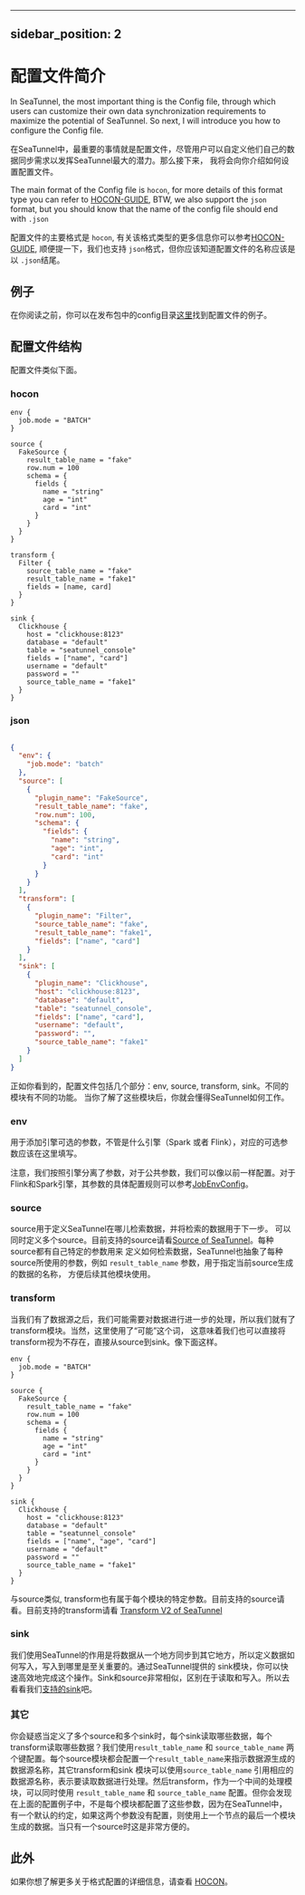 ---

sidebar_position: 2
-------------------

# 配置文件简介

In SeaTunnel, the most important thing is the Config file, through which users can customize their own data
synchronization requirements to maximize the potential of SeaTunnel. So next, I will introduce you how to
configure the Config file.

在SeaTunnel中，最重要的事情就是配置文件，尽管用户可以自定义他们自己的数据同步需求以发挥SeaTunnel最大的潜力。那么接下来，
我将会向你介绍如何设置配置文件。

The main format of the Config file is `hocon`, for more details of this format type you can refer to [HOCON-GUIDE](https://github.com/lightbend/config/blob/main/HOCON.md),
BTW, we also support the `json` format, but you should know that the name of the config file should end with `.json`

配置文件的主要格式是 `hocon`, 有关该格式类型的更多信息你可以参考[HOCON-GUIDE](https://github.com/lightbend/config/blob/main/HOCON.md),
顺便提一下，我们也支持 `json`格式，但你应该知道配置文件的名称应该是以 `.json`结尾。

## 例子

在你阅读之前，你可以在发布包中的config目录[这里](https://github.com/apache/seatunnel/tree/dev/config)找到配置文件的例子。

## 配置文件结构

配置文件类似下面。

### hocon

```hocon
env {
  job.mode = "BATCH"
}

source {
  FakeSource {
    result_table_name = "fake"
    row.num = 100
    schema = {
      fields {
        name = "string"
        age = "int"
        card = "int"
      }
    }
  }
}

transform {
  Filter {
    source_table_name = "fake"
    result_table_name = "fake1"
    fields = [name, card]
  }
}

sink {
  Clickhouse {
    host = "clickhouse:8123"
    database = "default"
    table = "seatunnel_console"
    fields = ["name", "card"]
    username = "default"
    password = ""
    source_table_name = "fake1"
  }
}
```

### json

```json

{
  "env": {
    "job.mode": "batch"
  },
  "source": [
    {
      "plugin_name": "FakeSource",
      "result_table_name": "fake",
      "row.num": 100,
      "schema": {
        "fields": {
          "name": "string",
          "age": "int",
          "card": "int"
        }
      }
    }
  ],
  "transform": [
    {
      "plugin_name": "Filter",
      "source_table_name": "fake",
      "result_table_name": "fake1",
      "fields": ["name", "card"]
    }
  ],
  "sink": [
    {
      "plugin_name": "Clickhouse",
      "host": "clickhouse:8123",
      "database": "default",
      "table": "seatunnel_console",
      "fields": ["name", "card"],
      "username": "default",
      "password": "",
      "source_table_name": "fake1"
    }
  ]
}

```

正如你看到的，配置文件包括几个部分：env, source, transform, sink。不同的模块有不同的功能。
当你了解了这些模块后，你就会懂得SeaTunnel如何工作。

### env

用于添加引擎可选的参数，不管是什么引擎（Spark 或者 Flink），对应的可选参数应该在这里填写。

注意，我们按照引擎分离了参数，对于公共参数，我们可以像以前一样配置。对于Flink和Spark引擎，其参数的具体配置规则可以参考[JobEnvConfig](./JobEnvConfig.md)。

<!-- TODO add supported env parameters -->

### source

source用于定义SeaTunnel在哪儿检索数据，并将检索的数据用于下一步。
可以同时定义多个source。目前支持的source请看[Source of SeaTunnel](../../en/connector-v2/source)。每种source都有自己特定的参数用来
定义如何检索数据，SeaTunnel也抽象了每种source所使用的参数，例如 `result_table_name` 参数，用于指定当前source生成的数据的名称，
方便后续其他模块使用。

### transform

当我们有了数据源之后，我们可能需要对数据进行进一步的处理，所以我们就有了transform模块。当然，这里使用了“可能”这个词，
这意味着我们也可以直接将transform视为不存在，直接从source到sink。像下面这样。

```hocon
env {
  job.mode = "BATCH"
}

source {
  FakeSource {
    result_table_name = "fake"
    row.num = 100
    schema = {
      fields {
        name = "string"
        age = "int"
        card = "int"
      }
    }
  }
}

sink {
  Clickhouse {
    host = "clickhouse:8123"
    database = "default"
    table = "seatunnel_console"
    fields = ["name", "age", "card"]
    username = "default"
    password = ""
    source_table_name = "fake1"
  }
}
```

与source类似, transform也有属于每个模块的特定参数。目前支持的source请看。目前支持的transform请看 [Transform V2 of SeaTunnel](../../en/transform-v2)

<!-- TODO missing source links --->

### sink

我们使用SeaTunnel的作用是将数据从一个地方同步到其它地方，所以定义数据如何写入，写入到哪里是至关重要的。通过SeaTunnel提供的
sink模块，你可以快速高效地完成这个操作。Sink和source非常相似，区别在于读取和写入。所以去看看我们[支持的sink](../../en/connector-v2/sink)吧。

### 其它

你会疑惑当定义了多个source和多个sink时，每个sink读取哪些数据，每个transform读取哪些数据？我们使用`result_table_name` 和
`source_table_name` 两个键配置。每个source模块都会配置一个`result_table_name`来指示数据源生成的数据源名称，其它transform和sink
模块可以使用`source_table_name` 引用相应的数据源名称，表示要读取数据进行处理。然后transform，作为一个中间的处理模块，可以同时使用
`result_table_name` 和 `source_table_name` 配置。但你会发现在上面的配置例子中，不是每个模块都配置了这些参数，因为在SeaTunnel中，
有一个默认的约定，如果这两个参数没有配置，则使用上一个节点的最后一个模块生成的数据。当只有一个source时这是非常方便的。

## 此外

如果你想了解更多关于格式配置的详细信息，请查看 [HOCON](https://github.com/lightbend/config/blob/main/HOCON.md)。
